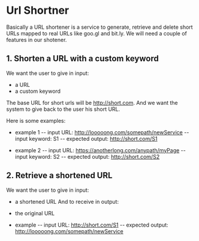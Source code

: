 # Url Shortner

Basically a URL shortener is a service to generate, retrieve and delete short URLs mapped to real URLs like goo.gl and bit.ly.
We will need a couple of features in our shotener.

## 1. Shorten a URL with a custom keyword
We want the user to give in input:
- a URL
- a custom keyword

The base URL for short urls will be http://short.com.
And we want the system to give back to the user his short URL.

Here is some examples:
- example 1
-- input URL: http://looooong.com/somepath/newService
-- input keyword: S1
-- expected output: http://short.com/S1

- example 2
-- input URL: https://anotherlong.com/anypath/myPage
-- input keyword: S2
-- expected output: http://short.com/S2


## 2. Retrieve a shortened URL 
We want the user to give in input:
- a shortened URL
And to receive in output:
- the original URL

- example
-- input URL: http://short.com/S1
-- expected output: http://looooong.com/somepath/newService

